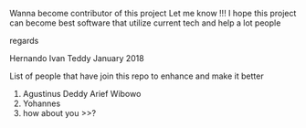 Wanna become contributor of this project Let me know !!!
I hope this project can become best software that utilize
current tech and help a lot people

regards

Hernando Ivan Teddy
January 2018

List of people that have join this repo to enhance and make it better
1. Agustinus Deddy Arief Wibowo
2. Yohannes
3. how about you >>?


